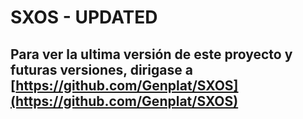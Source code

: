 # SXOS - UPDATED

## Para ver la ultima versión de este proyecto y futuras versiones, dirigase a [https://github.com/Genplat/SXOS](https://github.com/Genplat/SXOS)
